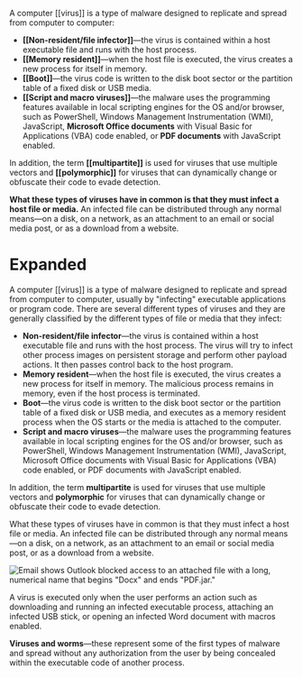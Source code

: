 A computer [[virus]] is a type of malware designed to replicate and spread from computer to computer:

-   **[[Non-resident/file infector]]**—the virus is contained within a host executable file and runs with the host process. 
-   **[[Memory resident]]**—when the host file is executed, the virus creates a new process for itself in memory. 
-   **[[Boot]]**—the virus code is written to the disk boot sector or the partition table of a fixed disk or USB media.
-   **[[Script and macro viruses]]**—the malware uses the programming features available in local scripting engines for the OS and/or browser, such as PowerShell, Windows Management Instrumentation (WMI), JavaScript, **Microsoft Office documents** with Visual Basic for Applications (VBA) code enabled, or **PDF documents** with JavaScript enabled.

In addition, the term **[[multipartite]]** is used for viruses that use multiple vectors and **[[polymorphic]]** for viruses that can dynamically change or obfuscate their code to evade detection.

**What these types of viruses have in common is that they must infect a host file or media.** An infected file can be distributed through any normal means—on a disk, on a network, as an attachment to an email or social media post, or as a download from a website.



# Expanded

A computer [[virus]] is a type of malware designed to replicate and spread from computer to computer, usually by "infecting" executable applications or program code. There are several different types of viruses and they are generally classified by the different types of file or media that they infect:

-   **Non-resident/file infector**—the virus is contained within a host executable file and runs with the host process. The virus will try to infect other process images on persistent storage and perform other payload actions. It then passes control back to the host program.
-   **Memory resident**—when the host file is executed, the virus creates a new process for itself in memory. The malicious process remains in memory, even if the host process is terminated.
-   **Boot**—the virus code is written to the disk boot sector or the partition table of a fixed disk or USB media, and executes as a memory resident process when the OS starts or the media is attached to the computer.
-   **Script and macro viruses**—the malware uses the programming features available in local scripting engines for the OS and/or browser, such as PowerShell, Windows Management Instrumentation (WMI), JavaScript, Microsoft Office documents with Visual Basic for Applications (VBA) code enabled, or PDF documents with JavaScript enabled.

In addition, the term **multipartite** is used for viruses that use multiple vectors and **polymorphic** for viruses that can dynamically change or obfuscate their code to evade detection.

What these types of viruses have in common is that they must infect a host file or media. An infected file can be distributed through any normal means—on a disk, on a network, as an attachment to an email or social media post, or as a download from a website.

![Email shows Outlook blocked access to an attached file with a long, numerical name that begins "Docx" and ends "PDF.jar."](https://s3.amazonaws.com/wmx-api-production/courses/5731/images/1823-1599771796477.png)


A virus is executed only when the user performs an action such as downloading and running an infected executable process, attaching an infected USB stick, or opening an infected Word document with macros enabled. 

**Viruses and worms**—these represent some of the first types of malware and spread without any authorization from the user by being concealed within the executable code of another process.